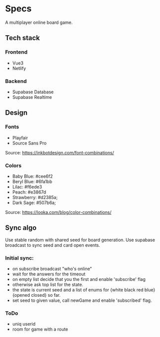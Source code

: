 # Specs

A multiplayer online board game.

## Tech stack

### Frontend

- Vue3
- Netlify

### Backend

- Supabase Database
- Supabase Realtime

## Design

### Fonts

- Playfair
- Source Sans Pro

Source: https://inkbotdesign.com/font-combinations/

### Colors

- Baby Blue: #cee6f2
- Beryl Blue: #6fa1bb
- Lilac: #f6ede3
- Peach: #e3867d
- Strawberry: #d2385a;
- Dark Sage: #507b6a;

Source: https://looka.com/blog/color-combinations/

## Sync algo

Use stable random with shared seed for board generation. Use supabase broadcast to sync seed and card open events.

### Initial sync:

- on subscribe broadcast "who's online"
- wait for the answers for the timeout
- on empty list decide that you the first and enable 'subscribe' flag
- otherwise ask top list for the state.
- the state is current seed and a list of enums for {white black red blue}{opened closed} so far.
- set seed to given value, call newGame and enable 'subscribed' flag.

### ToDo
- uniq userid
- room for game with a route
